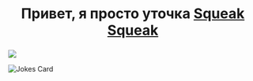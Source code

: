 <h1 align="center">Привет, я просто уточка 
  <a href="https://t.me/NayaAles" target="_blank">Squeak Squeak</a> 
<h3 align="center"></h3>
   
![](https://github-profile-summary-cards.vercel.app/api/cards/profile-details?username=nayaales&theme=github)

<img src="https://readme-jokes.vercel.app/api?hideBorder&theme=graywhite" alt="Jokes Card" />
